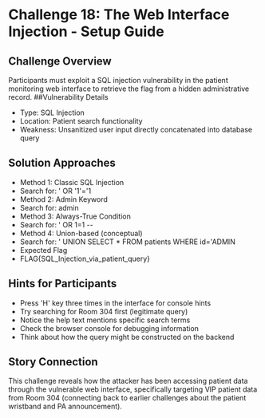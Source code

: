 # Challenge 18: The Web Interface Injection - Setup Guide
## Challenge Overview
Participants must exploit a SQL injection vulnerability in the patient monitoring web interface to retrieve the flag from a hidden administrative record.
##Vulnerability Details
- Type: SQL Injection
- Location: Patient search functionality
- Weakness: Unsanitized user input directly concatenated into database query

## Solution Approaches
- Method 1: Classic SQL Injection
- Search for: ' OR '1'='1
- Method 2: Admin Keyword
- Search for: admin
- Method 3: Always-True Condition
- Search for: ' OR 1=1 --
- Method 4: Union-based (conceptual)
- Search for: ' UNION SELECT * FROM patients WHERE id='ADMIN
- Expected Flag
- FLAG{SQL_Injection_via_patient_query}
## Hints for Participants

- Press 'H' key three times in the interface for console hints
- Try searching for Room 304 first (legitimate query)
- Notice the help text mentions specific search terms
- Check the browser console for debugging information
- Think about how the query might be constructed on the backend

## Story Connection
This challenge reveals how the attacker has been accessing patient data through the vulnerable web interface, specifically targeting VIP patient data from Room 304 (connecting back to earlier challenges about the patient wristband and PA announcement).
